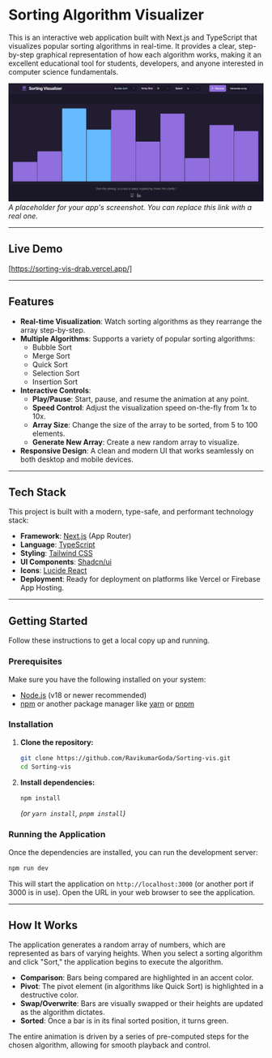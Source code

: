 # Sorting Algorithm Visualizer

This is an interactive web application built with Next.js and TypeScript that visualizes popular sorting algorithms in real-time. It provides a clear, step-by-step graphical representation of how each algorithm works, making it an excellent educational tool for students, developers, and anyone interested in computer science fundamentals.

![Sorting Visualizer Screenshot](https://github.com/RavikumarGoda/Sorting-vis/blob/main/src/app/Screenshot%202025-07-29%20104825.png)
*A placeholder for your app's screenshot. You can replace this link with a real one.*

---

## Live Demo

[https://sorting-vis-drab.vercel.app/]

---

## Features

- **Real-time Visualization**: Watch sorting algorithms as they rearrange the array step-by-step.
- **Multiple Algorithms**: Supports a variety of popular sorting algorithms:
  - Bubble Sort
  - Merge Sort
  - Quick Sort
  - Selection Sort
  - Insertion Sort
- **Interactive Controls**:
  - **Play/Pause**: Start, pause, and resume the animation at any point.
  - **Speed Control**: Adjust the visualization speed on-the-fly from 1x to 10x.
  - **Array Size**: Change the size of the array to be sorted, from 5 to 100 elements.
  - **Generate New Array**: Create a new random array to visualize.
- **Responsive Design**: A clean and modern UI that works seamlessly on both desktop and mobile devices.

---

## Tech Stack

This project is built with a modern, type-safe, and performant technology stack:

- **Framework**: [Next.js](https://nextjs.org/) (App Router)
- **Language**: [TypeScript](https://www.typescriptlang.org/)
- **Styling**: [Tailwind CSS](https://tailwindcss.com/)
- **UI Components**: [Shadcn/ui](https://ui.shadcn.com/)
- **Icons**: [Lucide React](https://lucide.dev/)
- **Deployment**: Ready for deployment on platforms like Vercel or Firebase App Hosting.

---

## Getting Started

Follow these instructions to get a local copy up and running.

### Prerequisites

Make sure you have the following installed on your system:
- [Node.js](https://nodejs.org/) (v18 or newer recommended)
- [npm](https://www.npmjs.com/) or another package manager like [yarn](https://yarnpkg.com/) or [pnpm](https://pnpm.io/)

### Installation

1.  **Clone the repository:**
    ```sh
    git clone https://github.com/RavikumarGoda/Sorting-vis.git
    cd Sorting-vis
    ```

2.  **Install dependencies:**
    ```sh
    npm install
    ```
    *(or `yarn install`, `pnpm install`)*

### Running the Application

Once the dependencies are installed, you can run the development server:

```sh
npm run dev
```

This will start the application on `http://localhost:3000` (or another port if 3000 is in use). Open the URL in your web browser to see the application.

---

## How It Works

The application generates a random array of numbers, which are represented as bars of varying heights. When you select a sorting algorithm and click "Sort," the application begins to execute the algorithm.

- **Comparison**: Bars being compared are highlighted in an accent color.
- **Pivot**: The pivot element (in algorithms like Quick Sort) is highlighted in a destructive color.
- **Swap/Overwrite**: Bars are visually swapped or their heights are updated as the algorithm dictates.
- **Sorted**: Once a bar is in its final sorted position, it turns green.

The entire animation is driven by a series of pre-computed steps for the chosen algorithm, allowing for smooth playback and control.
